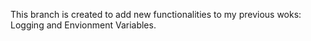 This branch is created to add new functionalities to my previous woks: Logging and Envionment Variables.

